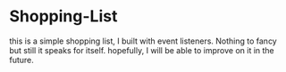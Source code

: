 # Shopping-List
this is a simple shopping list, I built with event listeners.
Nothing to fancy but still it speaks for itself. hopefully, I will be able to improve on it in the future.
